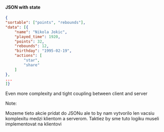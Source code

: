 #### JSON with state

```json
{
"sortable": ["points", "rebounds"],
"data": [{
	"name": "Nikola Jokic",
	"played_time": 1920,
	"points": 32,
	"rebounds": 12,
	"birthday": "1995-02-19",
	"actions": [
		"star",
		"share"
	]
},
...
]}
```

Even more complexity and tight coupling between client and server

Note:

Mozeme tieto akcie pridat do JSONu ale to by nam vytvorilo len vacsiu komplexitu medzi klientom a serverom. Taktiez by sme tuto logiku museli implementovat na klientovi
